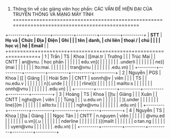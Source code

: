 1. Thông tin về các giảng viên học phần: CÁC VẤN ĐỀ HIỆN ĐẠI CỦA TRUYỀN THÔNG VÀ MẠNG MÁY TÍNH
==============================================================================================

+---------+----------+----------+----------+----------+----------+
| **STT** | **Họ và  | **Chức   | **Địa    | **Điện   | **Ghi    |
|         | tên**    | danh,    | chỉ liên | thoại /  | chú**    |
|         |          | học vị** | hệ**     | Email**  |          |
+=========+==========+==========+==========+==========+==========+
| 1       | Trần     | TS       | Khoa     | [[mai.tr | Trưởng   |
|         | Trúc Mai |          | CNTT     | an\@vnu. | học phần |
|         |          |          |          | edu.vn]{ |          |
|         |          |          |          | .underli |          |
|         |          |          |          | ne}](mai |          |
|         |          |          |          | lto:mai. |          |
|         |          |          |          | tran@vnu |          |
|         |          |          |          | .edu.vn) |          |
+---------+----------+----------+----------+----------+----------+
| 2       | Nguyễn   | PGS      | Khoa     | [[       | Giảng    |
|         | Hoài Sơn |          | CNTT     | sonnh\@v | viên     |
|         |          | TS       |          | nu.edu.v |          |
|         |          |          |          | n]{.unde |          |
|         |          |          |          | rline}]( |          |
|         |          |          |          | mailto:s |          |
|         |          |          |          | onnh@vnu |          |
|         |          |          |          | .edu.vn) |          |
+---------+----------+----------+----------+----------+----------+
| 3       | Hoàng    | TS       | Khoa     | [[tu     | Giảng    |
|         | Xuân     |          | CNTT     | nghx\@vn | viên     |
|         | Tùng     |          |          | u.edu.vn |          |
|         |          |          |          | ]{.under |          |
|         |          |          |          | line}](m |          |
|         |          |          |          | ailto:tu |          |
|         |          |          |          | nghx@vnu |          |
|         |          |          |          | .edu.vn) |          |
+---------+----------+----------+----------+----------+----------+
| 4       | Nguyễn   | TS       | Khoa     | [[ta     | Giảng    |
|         | Ngọc Tân |          | CNTT     | n.nguyen | viên     |
|         |          |          |          | \@vnu.ed |          |
|         |          |          |          | u.vn]{.u |          |
|         |          |          |          | nderline |          |
|         |          |          |          | }](mailt |          |
|         |          |          |          | o:tan.ng |          |
|         |          |          |          | uyen@vnu |          |
|         |          |          |          | .edu.vn) |          |
+---------+----------+----------+----------+----------+----------+

